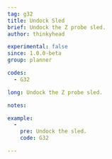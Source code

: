 ```yaml
---
tag: g32
title: Undock Sled
brief: Undock the Z probe sled.
author: thinkyhead

experimental: false
since: 1.0.0-beta
group: planner

codes:
  - G32

long: Undock the Z probe sled.

notes:

example:
  -
    pre: Undock the sled.
    code: G32

---
```

